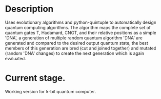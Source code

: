 # Description
Uses evolutionary algorithms and python-quintuple to automatically design quantum computing algorithms. The algorithm maps the complete set of quantum gates T, Hadamard, CNOT, and their relative positions as a simple 'DNA', a generation of multiple random quantum algorithm 'DNA' are generated and compared to the desired output quantum state, the best members of this generation are bred (cut and joined together) and mutated (random 'DNA' changes) to create the next generation which is again evaluated.

# Current stage.
Working version for 5-bit quantum computer.
